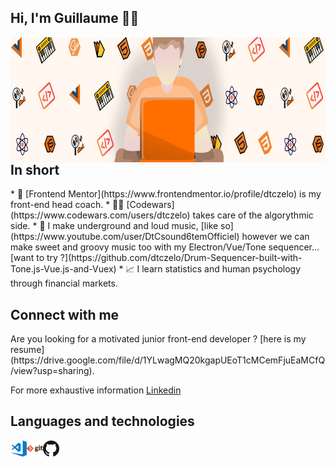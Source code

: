 ## Hi, I'm Guillaume 🙋‍♂️
<img align="left" alt="Working man with developments tools and languages, music and stocks icons" width="1920px" height="200px" src="./assets/Front_panel_github.jpg" />

<h2>In short</h2>
* 💪 [Frontend Mentor](https://www.frontendmentor.io/profile/dtczelo) is my front-end head coach.
* 👨‍💻 [Codewars](https://www.codewars.com/users/dtczelo) takes care of the algorythmic side.
* 🎹 I make underground and loud music, [like so](https://www.youtube.com/user/DtCsound6temOfficiel)
however we can make sweet and groovy music too with my Electron/Vue/Tone sequencer... [want to try ?](https://github.com/dtczelo/Drum-Sequencer-built-with-Tone.js-Vue.js-and-Vuex)
* 📈 I learn statistics and human psychology through financial markets.

<h2>Connect with me</h2>
Are you looking for a motivated junior front-end developer ? [here is my resume](https://drive.google.com/file/d/1YLwagMQ20kgapUEoT1cMCemFjuEaMCfQ/view?usp=sharing).

For more exhaustive information [Linkedin](https://www.linkedin.com/in/guillaume-laloi-548b21180/)

<h2>Languages and technologies</h2>
<img align="left" alt="Visual Studio Code" width="26px" src="https://raw.githubusercontent.com/github/explore/80688e429a7d4ef2fca1e82350fe8e3517d3494d/topics/visual-studio-code/visual-studio-code.png" /> 
<img align="left" alt="Git" width="26px" src="https://raw.githubusercontent.com/github/explore/80688e429a7d4ef2fca1e82350fe8e3517d3494d/topics/git/git.png" />
<img align="left" alt="GitHub" width="26px" src="https://raw.githubusercontent.com/github/explore/78df643247d429f6cc873026c0622819ad797942/topics/github/github.png" />



